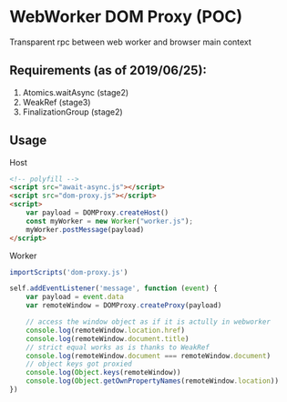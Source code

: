 # WebWorker DOM Proxy (POC)
Transparent rpc between web worker and browser main context

## Requirements (as of 2019/06/25):
1. Atomics.waitAsync (stage2)
2. WeakRef (stage3)
3. FinalizationGroup (stage2)

## Usage

Host
```html
<!-- polyfill -->
<script src="await-async.js"></script>
<script src="dom-proxy.js"></script>
<script>
    var payload = DOMProxy.createHost()
    const myWorker = new Worker("worker.js");
    myWorker.postMessage(payload)
</script>
```

Worker
```js
importScripts('dom-proxy.js')

self.addEventListener('message', function (event) {
    var payload = event.data
    var remoteWindow = DOMProxy.createProxy(payload)

    // access the window object as if it is actully in webworker
    console.log(remoteWindow.location.href)
    console.log(remoteWindow.document.title)
    // strict equal works as is thanks to WeakRef
    console.log(remoteWindow.document === remoteWindow.document)
    // object keys got proxied
    console.log(Object.keys(remoteWindow))
    console.log(Object.getOwnPropertyNames(remoteWindow.location))
})
```